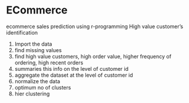 # ECommerce
ecommerce sales prediction using r-programming
High value customer’s identification
1.	Import the data
2.	find missing values
3.	find high value customers, high order value, higher frequency of ordering, high recent orders
4.	summaries this info on the level of customer id
5.	aggregate the dataset at the level of customer id
6.	normalize the data
7.	optimum no of clusters
8.	hier clustering
